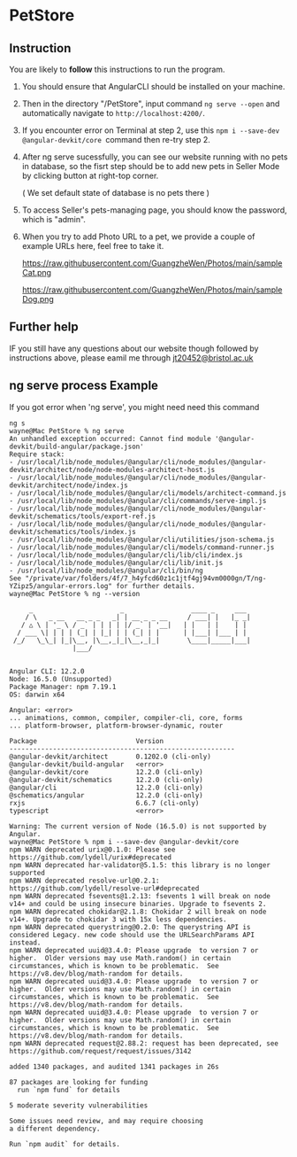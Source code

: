 # PetStore

## Instruction

You are likely to **follow** this instructions to run the program.

1. You should ensure that AngularCLI should be installed on your machine.

2. Then in the directory "/PetStore", input command `ng serve --open`  and automatically navigate to `http://localhost:4200/`.

3. If you encounter error on Terminal at step 2, use this `npm i --save-dev @angular-devkit/core `command then re-try step 2.

4. After ng serve sucessfully, you can see our website running with no pets in database, so the fisrt step should be to add new pets in Seller Mode by clicking button at right-top corner.

   ( We set default state of database is no pets there )

5. To access Seller's pets-managing page, you should know the password, which is "admin".

6. When you try to add Photo URL to a pet, we provide a couple of example URLs here, feel free to take it.

   https://raw.githubusercontent.com/GuangzheWen/Photos/main/sampleCat.png

   https://raw.githubusercontent.com/GuangzheWen/Photos/main/sampleDog.png

## Further help

IF you still have any questions about our website though followed by instructions above, please eamil me through jt20452@bristol.ac.uk

## ng serve process Example
If you got error when 'ng serve', you might need need this command

```shell
ng s
wayne@Mac PetStore % ng serve
An unhandled exception occurred: Cannot find module '@angular-devkit/build-angular/package.json'
Require stack:
- /usr/local/lib/node_modules/@angular/cli/node_modules/@angular-devkit/architect/node/node-modules-architect-host.js
- /usr/local/lib/node_modules/@angular/cli/node_modules/@angular-devkit/architect/node/index.js
- /usr/local/lib/node_modules/@angular/cli/models/architect-command.js
- /usr/local/lib/node_modules/@angular/cli/commands/serve-impl.js
- /usr/local/lib/node_modules/@angular/cli/node_modules/@angular-devkit/schematics/tools/export-ref.js
- /usr/local/lib/node_modules/@angular/cli/node_modules/@angular-devkit/schematics/tools/index.js
- /usr/local/lib/node_modules/@angular/cli/utilities/json-schema.js
- /usr/local/lib/node_modules/@angular/cli/models/command-runner.js
- /usr/local/lib/node_modules/@angular/cli/lib/cli/index.js
- /usr/local/lib/node_modules/@angular/cli/lib/init.js
- /usr/local/lib/node_modules/@angular/cli/bin/ng
See "/private/var/folders/4f/7_h4yfcd60z1c1jtf4gj94vm0000gn/T/ng-YZipz5/angular-errors.log" for further details.
wayne@Mac PetStore % ng --version

     _                      _                 ____ _     ___
    / \   _ __   __ _ _   _| | __ _ _ __     / ___| |   |_ _|
   / △ \ | '_ \ / _` | | | | |/ _` | '__|   | |   | |    | |
  / ___ \| | | | (_| | |_| | | (_| | |      | |___| |___ | |
 /_/   \_\_| |_|\__, |\__,_|_|\__,_|_|       \____|_____|___|
                |___/


Angular CLI: 12.2.0
Node: 16.5.0 (Unsupported)
Package Manager: npm 7.19.1
OS: darwin x64

Angular: <error>
... animations, common, compiler, compiler-cli, core, forms
... platform-browser, platform-browser-dynamic, router

Package                         Version
---------------------------------------------------------
@angular-devkit/architect       0.1202.0 (cli-only)
@angular-devkit/build-angular   <error>
@angular-devkit/core            12.2.0 (cli-only)
@angular-devkit/schematics      12.2.0 (cli-only)
@angular/cli                    12.2.0 (cli-only)
@schematics/angular             12.2.0 (cli-only)
rxjs                            6.6.7 (cli-only)
typescript                      <error>

Warning: The current version of Node (16.5.0) is not supported by Angular.
wayne@Mac PetStore % npm i --save-dev @angular-devkit/core
npm WARN deprecated urix@0.1.0: Please see https://github.com/lydell/urix#deprecated
npm WARN deprecated har-validator@5.1.5: this library is no longer supported
npm WARN deprecated resolve-url@0.2.1: https://github.com/lydell/resolve-url#deprecated
npm WARN deprecated fsevents@1.2.13: fsevents 1 will break on node v14+ and could be using insecure binaries. Upgrade to fsevents 2.
npm WARN deprecated chokidar@2.1.8: Chokidar 2 will break on node v14+. Upgrade to chokidar 3 with 15x less dependencies.
npm WARN deprecated querystring@0.2.0: The querystring API is considered Legacy. new code should use the URLSearchParams API instead.
npm WARN deprecated uuid@3.4.0: Please upgrade  to version 7 or higher.  Older versions may use Math.random() in certain circumstances, which is known to be problematic.  See https://v8.dev/blog/math-random for details.
npm WARN deprecated uuid@3.4.0: Please upgrade  to version 7 or higher.  Older versions may use Math.random() in certain circumstances, which is known to be problematic.  See https://v8.dev/blog/math-random for details.
npm WARN deprecated uuid@3.4.0: Please upgrade  to version 7 or higher.  Older versions may use Math.random() in certain circumstances, which is known to be problematic.  See https://v8.dev/blog/math-random for details.
npm WARN deprecated request@2.88.2: request has been deprecated, see https://github.com/request/request/issues/3142

added 1340 packages, and audited 1341 packages in 26s

87 packages are looking for funding
  run `npm fund` for details

5 moderate severity vulnerabilities

Some issues need review, and may require choosing
a different dependency.

Run `npm audit` for details.

```

